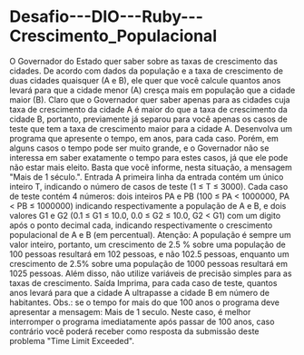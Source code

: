 # Desafio---DIO---Ruby---Crescimento_Populacional
O Governador do Estado quer saber sobre as taxas de crescimento das cidades.  De acordo com dados da população e a taxa de crescimento de duas cidades  quaisquer (A e B), ele quer que você calcule quantos anos levará para que  a cidade menor (A) cresça mais em população que a cidade maior (B).    Claro que o Governador quer saber apenas para as cidades cuja taxa de  crescimento da cidade A é maior do que a taxa de crescimento da cidade B,  portanto, previamente já separou para você apenas os casos de teste que  tem a taxa de crescimento maior para a cidade A.    Desenvolva um programa que apresente o tempo, em anos, para cada caso.    Porém, em alguns casos o tempo pode ser muito grande, e o Governador não se  interessa em saber exatamente o tempo para estes casos, já que ele pode não  estar mais eleito. Basta que você informe, nesta situação, a mensagem "Mais de  1 século.".    Entrada    A primeira linha da entrada contém um único inteiro T, indicando o número de  casos de teste (1 ≤ T ≤ 3000). Cada caso de teste contém 4 números: dois  inteiros PA e PB (100 ≤ PA &lt; 1000000, PA &lt; PB ≤ 1000000) indicando  respectivamente a população de A e B, e dois valores G1 e G2  (0.1 ≤ G1 ≤ 10.0, 0.0 ≤ G2 ≤ 10.0, G2 &lt; G1) com um digito após o ponto decimal  cada, indicando respectivamente o crescimento populacional de A e B  (em percentual).    Atenção: A população é sempre um valor inteiro, portanto, um crescimento de  2.5 % sobre uma população de 100 pessoas resultará em 102 pessoas, e não 102.5  pessoas, enquanto um crescimento de 2.5% sobre uma população de 1000 pessoas  resultará em 1025 pessoas. Além disso, não utilize variáveis de precisão  simples para as taxas de crescimento.    Saída    Imprima, para cada caso de teste, quantos anos levará para que a cidade A  ultrapasse a cidade B em número de habitantes. Obs.: se o tempo for mais do  que 100 anos o programa deve apresentar a mensagem: Mais de 1 seculo.  Neste caso, é melhor interromper o programa imediatamente após passar de  100 anos, caso contrário você poderá receber como resposta da submissão  deste problema "Time Limit Exceeded".
